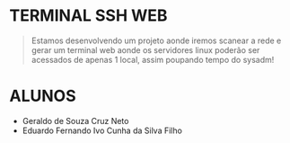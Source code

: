 # TERMINAL SSH WEB
> Estamos desenvolvendo um projeto aonde iremos scanear a rede e gerar um terminal web aonde os servidores linux poderão ser acessados de apenas 1 local, assim poupando tempo do sysadm!
# ALUNOS
* Geraldo de Souza Cruz Neto
* Eduardo Fernando Ivo Cunha da Silva Filho